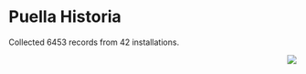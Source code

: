 # Puella Historia

Collected 6453 records from 42 installations.

<p align="right"><img src="https://xn--80aalyho.xn--p1ai/magireco/NAgitan/img/kagome.png" /></p>
